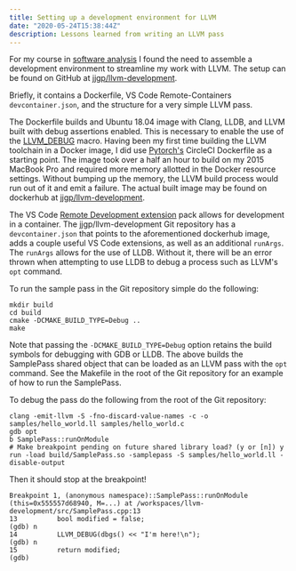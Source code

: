 ```yaml
---
title: Setting up a development environment for LLVM
date: "2020-05-24T15:38:44Z"
description: Lessons learned from writing an LLVM pass 
---
```


For my course in [software analysis](https://omscs.gatech.edu/cs-6340-software-analysis) I found the need to assemble a
development environment to streamline my work with LLVM. The setup can be found on GitHub at
[jjgp/llvm-development](https://github.com/jjgp/llvm-development).

Briefly, it contains a Dockerfile, VS Code Remote-Containers `devcontainer.json`, and the structure for a very simple 
LLVM pass.

The Dockerfile builds and Ubuntu 18.04 image with Clang, LLDB, and LLVM built with debug assertions enabled. This is
necessary to enable the use of the [LLVM_DEBUG](https://llvm.org/docs/ProgrammersManual.html#the-llvm-debug-macro-and-debug-option) macro. Having been my first time building the LLVM toolchain in a Docker
image, I did use [Pytorch's](https://github.com/pytorch/pytorch/blob/master/.circleci/docker/common/install_llvm.sh
) CircleCI Dockerfile as a starting point. The image took over a half an hour to build on my 2015 MacBook Pro and 
required more memory allotted in the Docker resource settings. Without bumping up the memory, the LLVM build process
would run out of it and emit a failure. The actual built image may be found on dockerhub at 
[jjgp/llvm-development](https://hub.docker.com/repository/docker/jjgp/llvm-development).

The VS Code [Remote Development extension](https://code.visualstudio.com/docs/remote/remote-overview) pack allows for
development in a container. The jjgp/llvm-development Git repository has a `devcontainer.json` that points to the
aforementioned dockerhub image, adds a couple useful VS Code extensions, as well as an additional `runArgs`. The
`runArgs` allows for the use of LLDB. Without it, there will be an error thrown when attempting to use LLDB to
debug a process such as LLVM's `opt` command.

To run the sample pass in the Git repository simple do the following:

```
mkdir build
cd build
cmake -DCMAKE_BUILD_TYPE=Debug ..
make
```

Note that passing the `-DCMAKE_BUILD_TYPE=Debug` option retains the build symbols for debugging with GDB or LLDB.
The above builds the SamplePass shared object that can be loaded as an LLVM pass with the `opt` command. See the
Makefile in the root of the Git repository for an example of how to run the SamplePass.

To debug the pass do the following from the root of the Git repository:

```
clang -emit-llvm -S -fno-discard-value-names -c -o samples/hello_world.ll samples/hello_world.c
gdb opt
b SamplePass::runOnModule
# Make breakpoint pending on future shared library load? (y or [n]) y
run -load build/SamplePass.so -samplepass -S samples/hello_world.ll -disable-output
```

Then it should stop at the breakpoint!

```
Breakpoint 1, (anonymous namespace)::SamplePass::runOnModule (this=0x555557d68940, M=...) at /workspaces/llvm-development/src/SamplePass.cpp:13
13          bool modified = false;
(gdb) n
14          LLVM_DEBUG(dbgs() << "I'm here!\n");
(gdb) n
15          return modified;
(gdb)
```